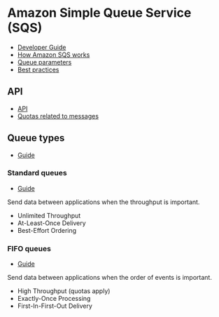 # Amazon Simple Queue Service (SQS)

- [Developer Guide](https://docs.aws.amazon.com/AWSSimpleQueueService/latest/SQSDeveloperGuide/welcome.html)
- [How Amazon SQS works](https://docs.aws.amazon.com/AWSSimpleQueueService/latest/SQSDeveloperGuide/sqs-how-it-works.html)
- [Queue parameters](https://docs.aws.amazon.com/AWSSimpleQueueService/latest/SQSDeveloperGuide/sqs-configure-queue-parameters.html)
- [Best practices](https://docs.aws.amazon.com/AWSSimpleQueueService/latest/SQSDeveloperGuide/sqs-best-practices.html)

## API

- [API](https://docs.aws.amazon.com/AWSSimpleQueueService/latest/APIReference/index.html)
- [Quotas related to messages](https://docs.aws.amazon.com/AWSSimpleQueueService/latest/SQSDeveloperGuide/quotas-messages.html)

## Queue types

- [Guide](https://docs.aws.amazon.com/AWSSimpleQueueService/latest/SQSDeveloperGuide/welcome.html#sqs-queue-types)

### Standard queues

- [Guide](https://docs.aws.amazon.com/AWSSimpleQueueService/latest/SQSDeveloperGuide/standard-queues.html)

Send data between applications when the throughput is important.

- Unlimited Throughput
- At-Least-Once Delivery
- Best-Effort Ordering

### FIFO queues

- [Guide](https://docs.aws.amazon.com/AWSSimpleQueueService/latest/SQSDeveloperGuide/FIFO-queues.html)

Send data between applications when the order of events is important.

- High Throughput (quotas apply)
- Exactly-Once Processing
- First-In-First-Out Delivery
